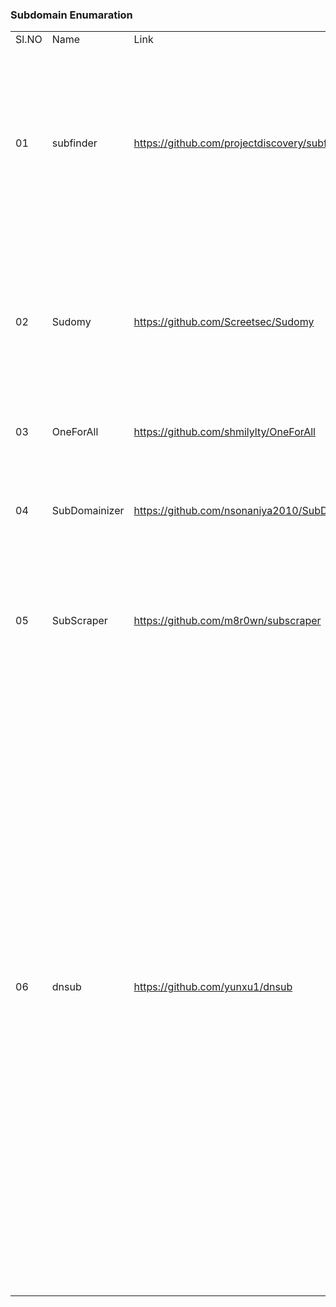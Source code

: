 <h3>Subdomain Enumaration</h3>
<table>
	<tr>
		<td>Sl.NO</td>
		<td>Name</td>
		<td>Link</td>
		<td>Description</td>
	</tr>
	<tr>
		<td>01</td>
		<td>subfinder</td>
		<td><a href="https://github.com/projectdiscovery/subfinder">https://github.com/projectdiscovery/subfinder</a></td>
		<td>Subfinder is a subdomain discovery tool that discovers valid subdomains for websites. Designed as a passive framework to be useful for bug bounties and safe for penetration testing. </td>
	</tr>
	<tr>
		<td>02</td>
		<td>Sudomy</td>
		<td><a href="https://github.com/Screetsec/Sudomy">https://github.com/Screetsec/Sudomy</a></td>
		<td> Sudomy is a subdomain enumeration tool to collect subdomains and analyzing domains performing automated reconnaissance (recon) for bug hunting / pentesting</td>
	</tr>
	<tr>
		<td>03</td>
		<td>OneForAll</td>
		<td><a href="https://github.com/shmilylty/OneForAll">https://github.com/shmilylty/OneForAll</a></td>
		<td>OneForAll is a powerful subdomain collection tool</td>
	</tr>
	<tr>
		<td>04</td>
		<td>SubDomainizer</td>
		<td><a href="https://github.com/nsonaniya2010/SubDomainizer">https://github.com/nsonaniya2010/SubDomainizer</a></td>
		<td>A tool to find subdomains and interesting things hidden inside, external Javascript files of page, folder, and Github. </td>
	</tr>
	<tr>
		<td>05</td>
		<td>SubScraper</td>
		<td><a href="https://github.com/m8r0wn/subscraper">https://github.com/m8r0wn/subscraper</a></td>
		<td>"Perform subdomain enumeration through various techniques and retrieve detailed output to aid in further testing.</td>
	</tr>
	<tr>
		<td>06</td>
		<td>dnsub</td>
		<td><a href="https://github.com/yunxu1/dnsub">https://github.com/yunxu1/dnsub</a></td>
		<td>This tool is used to scan and probe subdomains through dictionary enumeration, API query, crawler, intended to help users comb the use of subdomain assets, dnsub uses go language high concurrency scanning, and can display subdomain, IP, CNAME, domain name information, dealing with common pan-resolution problems in enumeration, supporting loading multiple dictionaries, enumerating and probing more in-depth subdomain information, helping users quickly grasp domain name assets, scanning speed is fast and efficient and cross-platform, Hope this tool helps you get more out of it :)</td>
	</tr>
</table>
